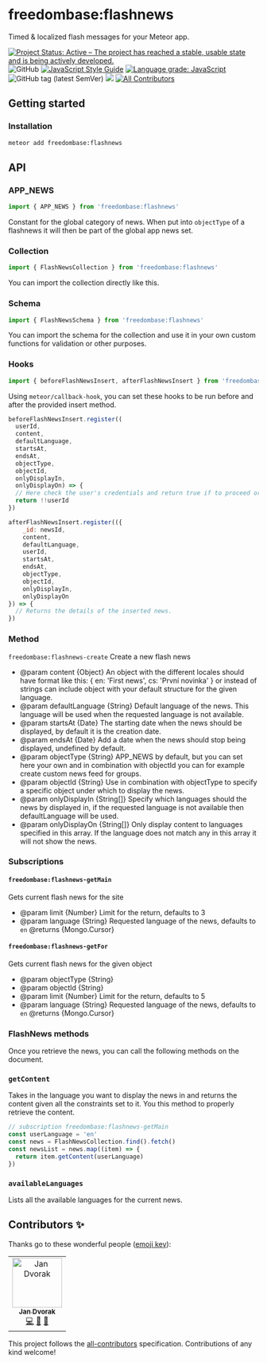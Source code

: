 # freedombase:flashnews
Timed & localized flash messages for your Meteor app.

[![Project Status: Active – The project has reached a stable, usable state and is being actively developed.](https://www.repostatus.org/badges/latest/active.svg)](https://www.repostatus.org/#active)
![GitHub](https://img.shields.io/github/license/Freedombase/meteor-flashnews)
[![JavaScript Style Guide](https://img.shields.io/badge/code_style-standard-brightgreen.svg)](https://standardjs.com)
[![Language grade: JavaScript](https://img.shields.io/lgtm/grade/javascript/g/Freedombase/meteor-flashnews.svg?logo=lgtm&logoWidth=18)](https://lgtm.com/projects/g/Freedombase/meteor-flashnews/context:javascript) ![GitHub tag (latest SemVer)](https://img.shields.io/github/v/tag/Meteor-Community-Packages/template-package?label=latest&sort=semver) [![](https://img.shields.io/badge/semver-2.0.0-success)](http://semver.org/spec/v2.0.0.html) <!-- ALL-CONTRIBUTORS-BADGE:START - Do not remove or modify this section -->
[![All Contributors](https://img.shields.io/badge/all_contributors-1-orange.svg)](#contributors-)
<!-- ALL-CONTRIBUTORS-BADGE:END -->

## Getting started

### Installation
```bash
meteor add freedombase:flashnews
```

## API

### APP_NEWS
```js
import { APP_NEWS } from 'freedombase:flashnews'
```

Constant for the global category of news. When put into `objectType` of a flashnews it will then be part of the global app news set. 

### Collection
```js
import { FlashNewsCollection } from 'freedombase:flashnews'
```

You can import the collection directly like this.

### Schema
```js
import { FlashNewsSchema } from 'freedombase:flashnews'
```
You can import the schema for the collection and use it in your own custom functions for validation or other purposes.

### Hooks
```js
import { beforeFlashNewsInsert, afterFlashNewsInsert } from 'freedombase:flashnews'
```

Using `meteor/callback-hook`, you can set these hooks to be run before and after the provided insert method.
```js
beforeFlashNewsInsert.register((
  userId,
  content,
  defaultLanguage,
  startsAt,
  endsAt,
  objectType,
  objectId,
  onlyDisplayIn,
  onlyDisplayOn) => {
  // Here check the user's credentials and return true if to proceed or false if to return unauthorized error
  return !!userId
})
```

```js
afterFlashNewsInsert.register(({
    _id: newsId,
    content,
    defaultLanguage,
    userId,
    startsAt,
    endsAt,
    objectType,
    objectId,
    onlyDisplayIn,
    onlyDisplayOn
}) => {
  // Returns the details of the inserted news.
})
```

### Method
`freedombase:flashnews-create`
Create a new flash news
* @param content {Object} An object with the different locales should have format like this: { en: 'First news', cs: 'První novinka' } or instead of strings can include object with your default structure for the given language.
* @param defaultLanguage {String} Default language of the news. This language will be used when the requested language is not available.
* @param startsAt {Date} The starting date when the news should be displayed, by default it is the creation date.
* @param endsAt {Date} Add a date when the news should stop being displayed, undefined by default.
* @param objectType {String} APP_NEWS by default, but you can set here your own and in combination with objectId you can for example create custom news feed for groups.
* @param objectId {String} Use in combination with objectType to specify a specific object under which to display the news.
* @param onlyDisplayIn {String[]} Specify which languages should the news by displayed in, if the requested language is not available then defaultLanguage will be used.
* @param onlyDisplayOn {String[]} Only display content to languages specified in this array. If the language does not match any in this array it will not show the news.

### Subscriptions
#### `freedombase:flashnews-getMain`
Gets current flash news for the site
* @param limit {Number} Limit for the return, defaults to 3
* @param language {String} Requested language of the news, defaults to `en`
@returns {Mongo.Cursor}

#### `freedombase:flashnews-getFor`
Gets current flash news for the given object
* @param objectType {String}
* @param objectId {String}
* @param limit {Number} Limit for the return, defaults to 5
* @param language {String} Requested language of the news, defaults to `en`
@returns {Mongo.Cursor}

### FlashNews methods
Once you retrieve the news, you can call the following methods on the document.
### `getContent`
Takes in the language you want to display the news in and returns the content given all the constraints set to it.
You this method to properly retrieve the content.

```js
// subscription freedombase:flashnews-getMain
const userLanguage = 'en'
const news = FlashNewsCollection.find().fetch()
const newsList = news.map((item) => {
  return item.getContent(userLanguage)
})
```

### `availableLanguages`
Lists all the available languages for the current news.

## Contributors ✨

Thanks go to these wonderful people ([emoji key](https://allcontributors.org/docs/en/emoji-key)):

<!-- ALL-CONTRIBUTORS-LIST:START - Do not remove or modify this section -->
<!-- prettier-ignore-start -->
<!-- markdownlint-disable -->
<table>
  <tr>
    <td align="center"><a href="https://github.com/StorytellerCZ"><img src="https://avatars2.githubusercontent.com/u/1715235?v=4" width="100px;" alt="Jan Dvorak"/><br /><sub><b>Jan Dvorak</b></sub></a><br /><a href="https://github.com/Meteor Community Packages/template-package/commits?author=StorytellerCZ" title="Code">💻</a> <a href="https://github.com/Meteor Community Packages/template-package/commits?author=StorytellerCZ" title="Documentation">📖</a> <a href="#maintenance-StorytellerCZ" title="Maintenance">🚧</a></td>
  </tr>
</table>

<!-- markdownlint-enable -->
<!-- prettier-ignore-end -->
<!-- ALL-CONTRIBUTORS-LIST:END -->

This project follows the [all-contributors](https://github.com/all-contributors/all-contributors) specification. Contributions of any kind welcome!
